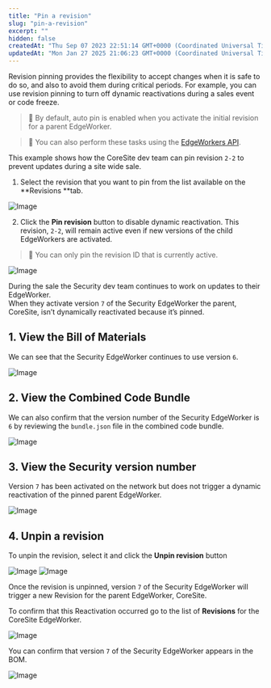 ```yaml
---
title: "Pin a revision"
slug: "pin-a-revision"
excerpt: ""
hidden: false
createdAt: "Thu Sep 07 2023 22:51:14 GMT+0000 (Coordinated Universal Time)"
updatedAt: "Mon Jan 27 2025 21:06:23 GMT+0000 (Coordinated Universal Time)"
---
```

Revision pinning provides the flexibility to accept changes when it is safe to do so, and also to avoid them during critical periods. For example, you can use revision pinning to turn off dynamic reactivations during a sales event or code freeze.

> 📘 By default, auto pin is enabled when you activate the initial revision for a parent EdgeWorker.

> 📘 You can also perform these tasks using the [EdgeWorkers API](ref:post-revision-pin).

This example shows how the CoreSite dev team can pin revision `2-2` to prevent updates during a site wide sale.

1. Select the revision that you want to pin from the list available on the **Revisions **tab.
<Frame>
  <img src="https://techdocs.akamai.com/edgeworkers/img/revisionPin-v2.png" alt="Image"/>
</Frame>


2. Click the **Pin revision** button to disable dynamic reactivation. This revision, `2-2`, will remain active even if new versions of the child EdgeWorkers are activated.

> 📘 You can only pin the revision ID that is currently active.

<Frame>
  <img src="https://techdocs.akamai.com/edgeworkers/img/raPin-v1.png" alt="Image"/>
</Frame>

During the sale the Security dev team continues to work on updates to their EdgeWorker.  
When they activate version `7` of the Security EdgeWorker the parent, CoreSite, isn’t dynamically reactivated because it’s pinned.

## 1. View the Bill of Materials

We can see that the Security EdgeWorker continues to use version `6`.
<Frame>
  <img src="https://techdocs.akamai.com/edgeworkers/img/coreSitePin-v3.png" alt="Image"/>
</Frame>


## 2. View the Combined Code Bundle

We can also confirm that the version number of the Security EdgeWorker is `6` by reviewing the `bundle.json` file in the combined code bundle.
<Frame>
  <img src="https://techdocs.akamai.com/edgeworkers/img/pinCCB-v1.png" alt="Image"/>
</Frame>


## 3. View the Security version number

Version `7` has been activated on the network but does not trigger a dynamic reactivation of the pinned parent EdgeWorker.
<Frame>
  <img src="https://techdocs.akamai.com/edgeworkers/img/pinVersion-v1.png" alt="Image"/>
</Frame>


## 4. Unpin a revision

To unpin the revision, select it and click the **Unpin revision** button
<Frame>
  <img src="https://techdocs.akamai.com/edgeworkers/img/unpinRevision-v1.png" alt="Image"/>
</Frame>
<Frame>
  <img src="https://techdocs.akamai.com/edgeworkers/img/unPinRevision-v2.png" alt="Image"/>
</Frame>


Once the revision is unpinned, version `7` of the Security EdgeWorker will trigger a new Revision for the parent EdgeWorker, CoreSite. 

To confirm that this Reactivation occurred go to the list of **Revisions** for the CoreSite EdgeWorker.
<Frame>
  <img src="https://techdocs.akamai.com/edgeworkers/img/unPinUpdate-v2.png" alt="Image"/>
</Frame>


You can confirm that version `7` of the Security EdgeWorker appears in the BOM.
<Frame>
  <img src="https://techdocs.akamai.com/edgeworkers/img/updateUnpin-v3.png" alt="Image"/>
</Frame>
